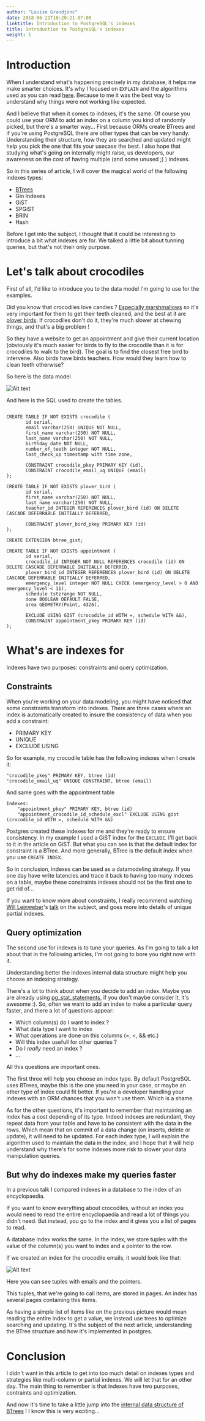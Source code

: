 ```yaml
---
author: "Louise Grandjonc"
date: 2018-06-21T10:20:21-07:00
linktitle: Introduction to PostgreSQL's indexes
title: Introduction to PostgreSQL's indexes
weight: 1
---
```



# Introduction

When I understand what's happening precisely in my database, it helps me make smarter choices. It's why I focused on `EXPLAIN` and the algorithms used as you can read [here](/blog/explain/). Because to me it was the best way to understand why things were not working like expected.

And I believe that when it comes to indexes, it's the same. Of course you could use your ORM to add an index on a column you kind of randomly picked, but there's a smarter way...
First because ORMs create BTrees and if you're using PostgreSQL there are other types that can be very handy. Understanding their structure, how they are searched and updated might help you pick the one that fits your usecase the best.
I also hope that studying what's going on internally might raise, us developers, our awareness on the cost of having multiple (and some unused ;) ) indexes.

So in this series of article, I will cover the magical world of the following indexes types:

- [BTrees](/blog/indexes-btree)
- Gin Indexes
- GiST
- SPGiST
- BRIN
- Hash

Before I get into the subject, I thought that it could be interesting to introduce a bit what indexes are for. We talked a little bit about tunning queries, but that's not their only purpose.

# Let's talk about crocodiles

First of all, I'd like to introduce you to the data model I'm going to use for the examples.

Did you know that crocodiles love candies ? [Especially marshmallows](https://youtu.be/RujAuz28TzQ) so it's very important for them to get their teeth cleaned, and the best at it are [plover birds](http://smallscience.hbcse.tifr.res.in/crocodile-and-the-plover-bird/). If crocodiles don't do it, they're much slower at chewing things, and that's a big problem !

So they have a website to get an appointment and give their current location (obviously it's much easier for birds to fly to the crocodile than it is for crocodiles to walk to the bird). The goal is to find the closest free bird to intervene. Also birds have birds teachers. How would they learn how to clean teeth otherwise?

So here is the data model

![Alt text](/images/indexes/datamodel.png)

And here is the SQL used to create the tables.

```code

CREATE TABLE IF NOT EXISTS crocodile (
       id serial,
       email varchar(250) UNIQUE NOT NULL,
       first_name varchar(250) NOT NULL,
       last_name varchar(250) NOT NULL,
       birthday date NOT NULL,
       number_of_teeth integer NOT NULL,
       last_check_up timestamp with time zone,

       CONSTRAINT crocodile_pkey PRIMARY KEY (id),
       CONSTRAINT crocodile_email_uq UNIQUE (email)
);

CREATE TABLE IF NOT EXISTS plover_bird (
       id serial,
       first_name varchar(250) NOT NULL,
       last_name varchar(250) NOT NULL,
       teacher_id INTEGER REFERENCES plover_bird (id) ON DELETE CASCADE DEFERRABLE INITIALLY DEFERRED,

       CONSTRAINT plover_bird_pkey PRIMARY KEY (id)
);

CREATE EXTENSION btree_gist;

CREATE TABLE IF NOT EXISTS appointment (
       id serial,
       crocodile_id INTEGER NOT NULL REFERENCES crocodile (id) ON DELETE CASCADE DEFERRABLE INITIALLY DEFERRED,
       plover_bird_id INTEGER REFERENCES plover_bird (id) ON DELETE CASCADE DEFERRABLE INITIALLY DEFERRED,
       emergency_level integer NOT NULL CHECK (emergency_level > 0 AND emergency_level < 11),
       schedule tstzrange NOT NULL,
       done BOOLEAN DEFAULT FALSE,
       area GEOMETRY(Point, 4326),

       EXCLUDE USING GIST (crocodile_id WITH =, schedule WITH &&),
       CONSTRAINT appointment_pkey PRIMARY KEY (id)
);
```

# What's are indexes for


Indexes have two purposes: constraints and query optimization.


## Constraints

When you're working on your data modeling, you might have noticed that some constraints transform into indexes. There are three cases where an index is automatically created to insure the consistency of data when you add a constraint:

- PRIMARY KEY
- UNIQUE
- EXCLUDE USING

So for example, my crocodile table has the following indexes when I create it:

```code
"crocodile_pkey" PRIMARY KEY, btree (id)
"crocodile_email_uq" UNIQUE CONSTRAINT, btree (email)
```

And same goes with the appointment table

```code
Indexes:
    "appointment_pkey" PRIMARY KEY, btree (id)
    "appointment_crocodile_id_schedule_excl" EXCLUDE USING gist (crocodile_id WITH =, schedule WITH &&)
```

Postgres created these indexes for me and they're ready to ensure consistency.
In my example I used a GiST index for the `EXCLUDE`. I'll get back to it in the article on GiST. But what you can see is that the default index for constraint is a BTree.
And more generally, BTree is the default index when you use `CREATE INDEX`.

So in conclusion, indexes can be used as a datamodeling strategy. If you one day have write latencies and trace it back to having too many indexes on a table, maybe these constraints indexes should not be the first one to get rid of...

If you want to know more about constraints, I really recommend watching [Will Leinweber](https://bitfission.com/)'s [talk](https://www.youtube.com/watch?v=hWh8QoV8z8k&feature=youtu.be) on the subject, and goes more into details of unique partial indexes.

## Query optimization

The second use for indexes is to tune your queries. As I'm going to talk a lot about that in the following articles, I'm not going to bore you right now with it.

Understanding better the indexes internal data structure might help you choose an indexing strategy.

There's a lot to think about when you decide to add an index.
Maybe you are already using [pg_stat_statements](/blog/pg-stat-statements), if you don't maybe consider it, it's awesome :). So, often we want to add an index to make a particular query faster, and there a lot of questions appear:

- Which column(s) do I want to index ?
- What data type I want to index
- What operations are done on this columns (=, <, && etc.)
- Will this index usefull for other queries ?
- Do I *really* need an index ?
- ...

All this questions are important ones.

The first three will help you choose an index type. By default PostgreSQL uses BTrees, maybe this is the one you need in your case, or maybe an other type of index could fit better. If you're a developer handling your indexes with an ORM chances that you won't use them. Which is a shame.

As for the other questions, it's important to remember that maintaining an index has a cost depending of its type.  Indeed indexes are redundant, they repeat data from your table and have to be consistent with the data in the rows. Which mean that on commit of a data change (on inserts, delete or update), it will need to be updated.
For each index type, I will explain the algorithm used to maintain the data in the index, and I hope that it will help understand why there's for some indexes more risk to slower your data manipulation queries.

## But why do indexes make my queries faster

In a previous talk I compared indexes in a database to the index of an encyclopaedia.

If you want to know everything about crocodiles, without an index you would need to read the entire encyclopaedia and read a lot of things you didn't need. But instead, you go to the index and it gives you a list of pages to read.

A database index works the same. In the index, we store tuples with the value of the column(s) you want to index and a pointer to the row.

If we created an index for the crocodile emails, it would look like that:

![Alt text](/images/indexes/index_croco.png)

Here you can see tuples with emails and the pointers.

This tuples, that we're going to call items, are stored in pages. An index has several pages containing this items.

As having a simple list of items like on the previous picture would mean reading the entire index to get a value, we instead use trees to optimize searching and updating.
It's the subject of the next article, understanding the BTree structure and how it's implemented in postgres.



# Conclusion

I didn't want in this article to get into too much detail on indexes types and strategies like multi-column or partial indexes. We will let that for an other day. The main thing to remember is that indexes have two purposes, contraints and optimization.

And now it's time to take a little jump into the [internal data structure of BTrees](/blog/indexes-btree) ! I know this is very exciting...